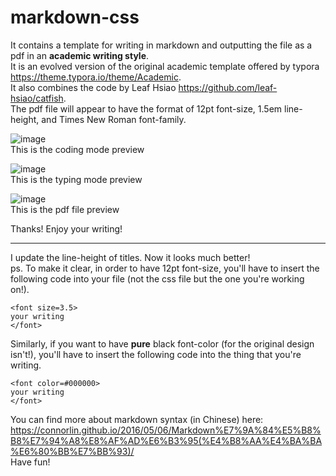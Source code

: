 # markdown-css 
It contains a template for writing in markdown and outputting the file as a pdf in an <strong>academic writing style</strong>.  
It is an evolved version of the original academic template offered by typora https://theme.typora.io/theme/Academic.  
It also combines the code by Leaf Hsiao https://github.com/leaf-hsiao/catfish.  
The pdf file will appear to have the format of 12pt font-size, 1.5em line-height, and Times New Roman font-family.  
   
 ![image](https://github.com/player1-Z/markdown-css/blob/master/coding%20mode%20preview.jpg)  
This is the coding mode preview  
   
  ![image](https://github.com/player1-Z/markdown-css/blob/master/typing%20mode%20preview.jpg)  
This is the typing mode preview  
   
  ![image](https://github.com/player1-Z/markdown-css/blob/master/pdf%20preview.jpg)  
This is the pdf file preview  
   
  Thanks! Enjoy your writing!  
****  

I update the line-height of titles. Now it looks much better!  
ps. To make it clear, in order to have 12pt font-size, you'll have to insert the following code into your file (not the css file but the one you're working on!).  
```ios
<font size=3.5> 
your writing 
</font>
```
Similarly, if you want to have <strong>pure</strong> black font-color (for the original design isn't!), you'll have to insert the following code into the thing that you're writing.
```ios
<font color=#000000> 
your writing 
</font>
```
You can find more about markdown syntax (in Chinese) here: https://connorlin.github.io/2016/05/06/Markdown%E7%9A%84%E5%B8%B8%E7%94%A8%E8%AF%AD%E6%B3%95(%E4%B8%AA%E4%BA%BA%E6%80%BB%E7%BB%93)/  
Have fun!  
